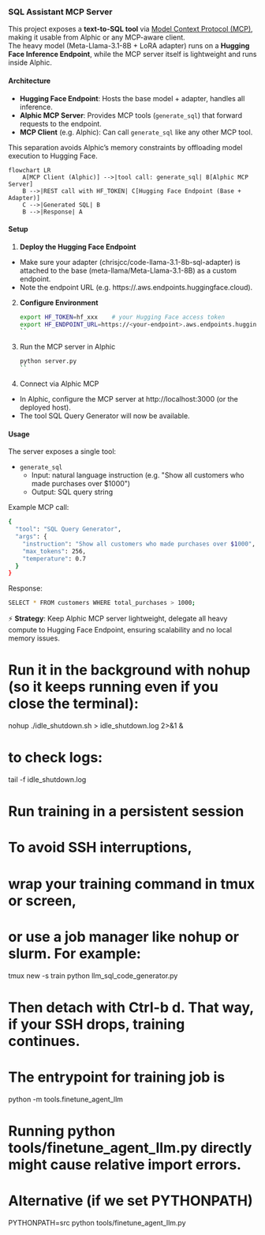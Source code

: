 ### SQL Assistant MCP Server

This project exposes a **text-to-SQL tool** via [Model Context Protocol (MCP)](https://modelcontextprotocol.io/), making it usable from Alphic or any MCP-aware client.  
The heavy model (Meta-Llama-3.1-8B + LoRA adapter) runs on a **Hugging Face Inference Endpoint**, while the MCP server itself is lightweight and runs inside Alphic.  

#### Architecture

- **Hugging Face Endpoint**: Hosts the base model + adapter, handles all inference.  
- **Alphic MCP Server**: Provides MCP tools (`generate_sql`) that forward requests to the endpoint.  
- **MCP Client** (e.g. Alphic): Can call `generate_sql` like any other MCP tool.  

This separation avoids Alphic’s memory constraints by offloading model execution to Hugging Face.  

```mermaid
flowchart LR
    A[MCP Client (Alphic)] -->|tool call: generate_sql| B[Alphic MCP Server]
    B -->|REST call with HF_TOKEN| C[Hugging Face Endpoint (Base + Adapter)]
    C -->|Generated SQL| B
    B -->|Response| A
```
#### Setup

1. **Deploy the Hugging Face Endpoint**
- Make sure your adapter (chrisjcc/code-llama-3.1-8b-sql-adapter) is attached to the base (meta-llama/Meta-Llama-3.1-8B) as a custom endpoint.
- Note the endpoint URL (e.g. https://<your-endpoint>.aws.endpoints.huggingface.cloud).

2. **Configure Environment**
   ```bash
   export HF_TOKEN=hf_xxx    # your Hugging Face access token
   export HF_ENDPOINT_URL=https://<your-endpoint>.aws.endpoints.huggingface.cloud
   ``

3. Run the MCP server in Alphic
   ```bash
   python server.py
   ``
4. Connect via Alphic MCP
- In Alphic, configure the MCP server at http://localhost:3000 (or the deployed host).
- The tool SQL Query Generator will now be available.

#### Usage

The server exposes a single tool:
- `generate_sql`
    - Input: natural language instruction (e.g. "Show all customers who made purchases over $1000")
    - Output: SQL query string

Example MCP call:
  ```bash
  {
    "tool": "SQL Query Generator",
    "args": {
      "instruction": "Show all customers who made purchases over $1000",
      "max_tokens": 256,
      "temperature": 0.7
    }
  }
  ```
Response:
```bash
SELECT * FROM customers WHERE total_purchases > 1000;
```

⚡ **Strategy**: Keep Alphic MCP server lightweight, delegate all heavy compute to Hugging Face Endpoint, ensuring scalability and no local memory issues.

# Run it in the background with nohup (so it keeps running even if you close the terminal):
nohup ./idle_shutdown.sh > idle_shutdown.log 2>&1 &

# to check logs:
tail -f idle_shutdown.log

# Run training in a persistent session
# To avoid SSH interruptions, 
# wrap your training command in tmux or screen, 
# or use a job manager like nohup or slurm. For example:
tmux new -s train
python llm_sql_code_generator.py

# Then detach with Ctrl-b d. That way, if your SSH drops, training continues.


# The entrypoint for training job is
python -m tools.finetune_agent_llm

# Running python tools/finetune_agent_llm.py directly might cause relative import errors.

# Alternative (if we set PYTHONPATH)
PYTHONPATH=src python tools/finetune_agent_llm.py

